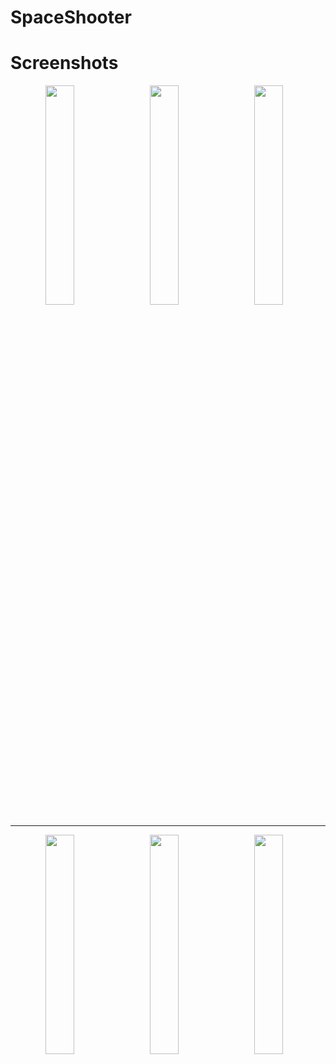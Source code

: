 # SpaceShooter

# Screenshots
<p align="center">
<img src="/Attachments/1.jpg" width="30%" height="30%"> &nbsp&nbsp
<img src="/Attachments/2.jpg" width="30%" height="30%"> &nbsp&nbsp
<img src="/Attachments/3.jpg" width="30%" height="30%"> &nbsp&nbsp
</p>
<hr>
<p align="center">
<img src="/Attachments/4.jpg" width="30%" height="30%"> &nbsp&nbsp
<img src="/Attachments/5.jpg" width="30%" height="30%"> &nbsp&nbsp
<img src="/Attachments/6.jpg" width="30%" height="30%"> &nbsp&nbsp
</p>
